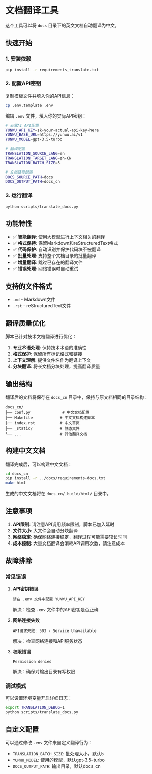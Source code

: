 # 文档翻译工具

这个工具可以将 `docs` 目录下的英文文档自动翻译为中文。

## 快速开始

### 1. 安装依赖

```bash
pip install -r requirements_translate.txt
```

### 2. 配置API密钥

复制模板文件并填入你的API信息：

```bash
cp .env.template .env
```

编辑 `.env` 文件，填入你的实际API密钥：

```bash
# 云雾AI API配置
YUNWU_API_KEY=sk-your-actual-api-key-here
YUNWU_BASE_URL=https://yunwu.ai/v1
YUNWU_MODEL=gpt-3.5-turbo

# 翻译配置
TRANSLATION_SOURCE_LANG=en
TRANSLATION_TARGET_LANG=zh-CN
TRANSLATION_BATCH_SIZE=5

# 文档路径配置
DOCS_SOURCE_PATH=docs
DOCS_OUTPUT_PATH=docs_cn
```

### 3. 运行翻译

```bash
python scripts/translate_docs.py
```

## 功能特性

- ✅ **智能翻译**: 使用大模型进行上下文相关的翻译
- ✅ **格式保持**: 保留Markdown和reStructuredText格式
- ✅ **代码保护**: 自动识别并保护代码块不被翻译
- ✅ **批量处理**: 支持整个文档目录的批量翻译
- ✅ **增量翻译**: 跳过已存在的翻译文件
- ✅ **错误处理**: 网络错误时自动重试

## 支持的文件格式

- `.md` - Markdown文件
- `.rst` - reStructuredText文件

## 翻译质量优化

脚本已针对技术文档翻译进行优化：

1. **专业术语处理**: 保持技术术语的准确性
2. **格式保护**: 保留所有标记格式和链接
3. **上下文理解**: 提供文件名作为翻译上下文
4. **分块翻译**: 将长文档分块处理，提高翻译质量

## 输出结构

翻译后的文档将保存在 `docs_cn` 目录中，保持与原文档相同的目录结构：

```
docs_cn/
├── conf.py              # 中文文档配置
├── Makefile            # 中文文档构建脚本
├── index.rst           # 中文首页
├── _static/            # 静态文件
└── ...                 # 其他翻译文档
```

## 构建中文文档

翻译完成后，可以构建中文文档：

```bash
cd docs_cn
pip install -r ../docs/requirements-docs.txt
make html
```

生成的中文文档将在 `docs_cn/_build/html/` 目录中。

## 注意事项

1. **API限制**: 请注意API调用频率限制，脚本已加入延时
2. **文件大小**: 大文件会自动分块翻译
3. **网络稳定**: 确保网络连接稳定，翻译过程可能需要较长时间
4. **成本控制**: 大量文档翻译会消耗API调用次数，请注意成本

## 故障排除

### 常见错误

1. **API密钥错误**
   ```
   请在 .env 文件中配置 YUNWU_API_KEY
   ```
   解决：检查 `.env` 文件中的API密钥是否正确

2. **网络连接失败**
   ```
   API请求失败: 503 - Service Unavailable
   ```
   解决：检查网络连接和API服务状态

3. **权限错误**
   ```
   Permission denied
   ```
   解决：确保对输出目录有写权限

### 调试模式

可以设置环境变量开启详细日志：

```bash
export TRANSLATION_DEBUG=1
python scripts/translate_docs.py
```

## 自定义配置

可以通过修改 `.env` 文件来自定义翻译行为：

- `TRANSLATION_BATCH_SIZE`: 批处理大小，默认5
- `YUNWU_MODEL`: 使用的模型，默认gpt-3.5-turbo
- `DOCS_OUTPUT_PATH`: 输出目录，默认docs_cn